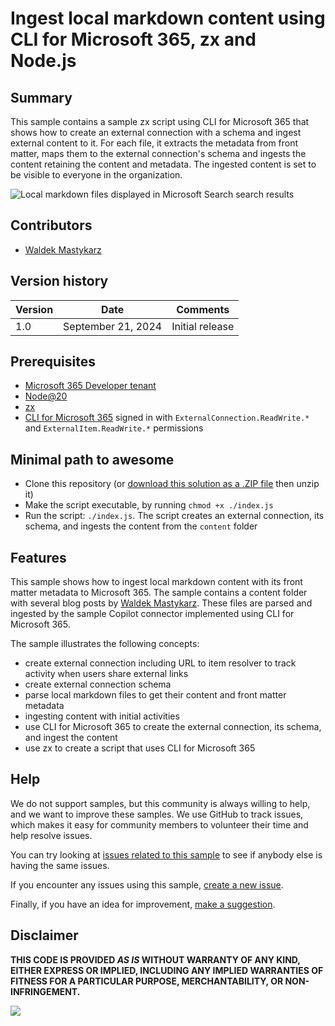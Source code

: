 # Ingest local markdown content using CLI for Microsoft 365, zx and Node.js

## Summary

This sample contains a sample zx script using CLI for Microsoft 365 that shows how to create an external connection with a schema and ingest external content to it. For each file, it extracts the metadata from front matter, maps them to the external connection's schema and ingests the content retaining the content and metadata. The ingested content is set to be visible to everyone in the organization.

![Local markdown files displayed in Microsoft Search search results](assets/screenshot.png)

## Contributors

- [Waldek Mastykarz](https://github.com/waldekmastykarz)

## Version history

Version|Date|Comments
-------|----|--------
1.0|September 21, 2024|Initial release

## Prerequisites

- [Microsoft 365 Developer tenant](https://developer.microsoft.com/microsoft-365/dev-program)
- [Node@20](https://nodejs.org)
- [zx](https://google.github.io/zx/)
- [CLI for Microsoft 365](https://aka.ms/cli-m365) signed in with `ExternalConnection.ReadWrite.*` and `ExternalItem.ReadWrite.*` permissions

## Minimal path to awesome

- Clone this repository (or [download this solution as a .ZIP file](https://pnp.github.io/download-partial/?url=https://github.com/pnp/copilot-connectors-samples/tree/main/samples/nodejs-zx_clim365-markdown) then unzip it)
- Make the script executable, by running `chmod +x ./index.js`
- Run the script: `./index.js`. The script creates an external connection, its schema, and ingests the content from the `content` folder

## Features

This sample shows how to ingest local markdown content with its front matter metadata to Microsoft 365. The sample contains a content folder with several blog posts by [Waldek Mastykarz](https://blog.mastykarz.nl/). These files are parsed and ingested by the sample Copilot connector implemented using CLI for Microsoft 365.

The sample illustrates the following concepts:

- create external connection including URL to item resolver to track activity when users share external links
- create external connection schema
- parse local markdown files to get their content and front matter metadata
- ingesting content with initial activities
- use CLI for Microsoft 365 to create the external connection, its schema, and ingest the content
- use zx to create a script that uses CLI for Microsoft 365

## Help

We do not support samples, but this community is always willing to help, and we want to improve these samples. We use GitHub to track issues, which makes it easy for  community members to volunteer their time and help resolve issues.

You can try looking at [issues related to this sample](https://github.com/pnp/copilot-connectors-samples/issues?q=label%3A%22sample%3A%nodejs-zx_clim365-markdown%22) to see if anybody else is having the same issues.

If you encounter any issues using this sample, [create a new issue](https://github.com/pnp/copilot-connectors-samples/issues/new).

Finally, if you have an idea for improvement, [make a suggestion](https://github.com/pnp/copilot-connectors-samples/issues/new).

## Disclaimer

**THIS CODE IS PROVIDED *AS IS* WITHOUT WARRANTY OF ANY KIND, EITHER EXPRESS OR IMPLIED, INCLUDING ANY IMPLIED WARRANTIES OF FITNESS FOR A PARTICULAR PURPOSE, MERCHANTABILITY, OR NON-INFRINGEMENT.**

![](https://m365-visitor-stats.azurewebsites.net/SamplesGallery/pnp-graph-connector-nodejs-zx_clim365-markdown)
